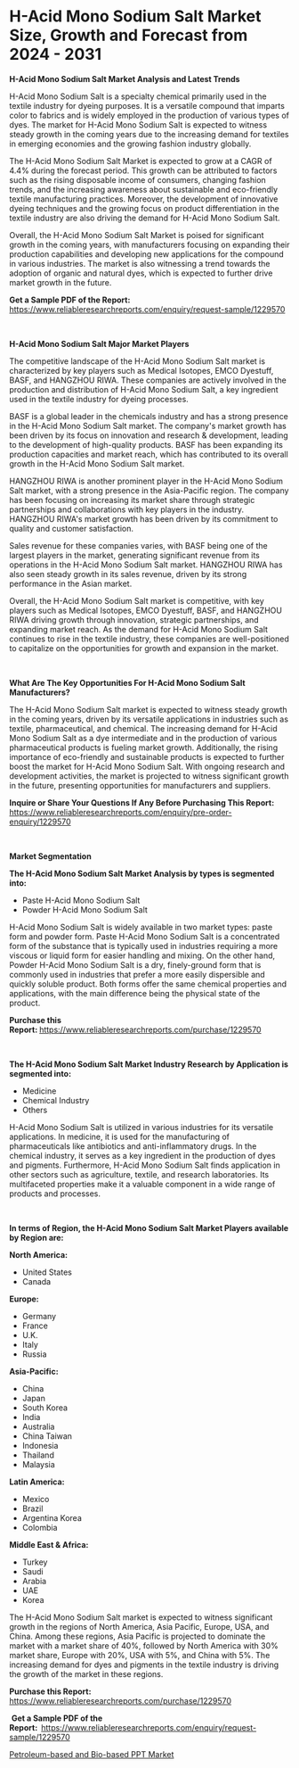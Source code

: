 <p><h1>H-Acid Mono Sodium Salt Market Size, Growth and Forecast from 2024 - 2031</h1></p><p><strong>H-Acid Mono Sodium Salt Market Analysis and Latest Trends</strong></p>
<p><p>H-Acid Mono Sodium Salt is a specialty chemical primarily used in the textile industry for dyeing purposes. It is a versatile compound that imparts color to fabrics and is widely employed in the production of various types of dyes. The market for H-Acid Mono Sodium Salt is expected to witness steady growth in the coming years due to the increasing demand for textiles in emerging economies and the growing fashion industry globally.</p><p>The H-Acid Mono Sodium Salt Market is expected to grow at a CAGR of 4.4% during the forecast period. This growth can be attributed to factors such as the rising disposable income of consumers, changing fashion trends, and the increasing awareness about sustainable and eco-friendly textile manufacturing practices. Moreover, the development of innovative dyeing techniques and the growing focus on product differentiation in the textile industry are also driving the demand for H-Acid Mono Sodium Salt.</p><p>Overall, the H-Acid Mono Sodium Salt Market is poised for significant growth in the coming years, with manufacturers focusing on expanding their production capabilities and developing new applications for the compound in various industries. The market is also witnessing a trend towards the adoption of organic and natural dyes, which is expected to further drive market growth in the future.</p></p>
<p><strong>Get a Sample PDF of the Report:&nbsp;</strong> <a href="https://www.reliableresearchreports.com/enquiry/request-sample/1229570">https://www.reliableresearchreports.com/enquiry/request-sample/1229570</a></p>
<p>&nbsp;</p>
<p><strong>H-Acid Mono Sodium Salt Major Market Players</strong></p>
<p><p>The competitive landscape of the H-Acid Mono Sodium Salt market is characterized by key players such as Medical Isotopes, EMCO Dyestuff, BASF, and HANGZHOU RIWA. These companies are actively involved in the production and distribution of H-Acid Mono Sodium Salt, a key ingredient used in the textile industry for dyeing processes.</p><p>BASF is a global leader in the chemicals industry and has a strong presence in the H-Acid Mono Sodium Salt market. The company's market growth has been driven by its focus on innovation and research & development, leading to the development of high-quality products. BASF has been expanding its production capacities and market reach, which has contributed to its overall growth in the H-Acid Mono Sodium Salt market.</p><p>HANGZHOU RIWA is another prominent player in the H-Acid Mono Sodium Salt market, with a strong presence in the Asia-Pacific region. The company has been focusing on increasing its market share through strategic partnerships and collaborations with key players in the industry. HANGZHOU RIWA's market growth has been driven by its commitment to quality and customer satisfaction.</p><p>Sales revenue for these companies varies, with BASF being one of the largest players in the market, generating significant revenue from its operations in the H-Acid Mono Sodium Salt market. HANGZHOU RIWA has also seen steady growth in its sales revenue, driven by its strong performance in the Asian market.</p><p>Overall, the H-Acid Mono Sodium Salt market is competitive, with key players such as Medical Isotopes, EMCO Dyestuff, BASF, and HANGZHOU RIWA driving growth through innovation, strategic partnerships, and expanding market reach. As the demand for H-Acid Mono Sodium Salt continues to rise in the textile industry, these companies are well-positioned to capitalize on the opportunities for growth and expansion in the market.</p></p>
<p>&nbsp;</p>
<p><strong>What Are The Key Opportunities For H-Acid Mono Sodium Salt Manufacturers?</strong></p>
<p><p>The H-Acid Mono Sodium Salt market is expected to witness steady growth in the coming years, driven by its versatile applications in industries such as textile, pharmaceutical, and chemical. The increasing demand for H-Acid Mono Sodium Salt as a dye intermediate and in the production of various pharmaceutical products is fueling market growth. Additionally, the rising importance of eco-friendly and sustainable products is expected to further boost the market for H-Acid Mono Sodium Salt. With ongoing research and development activities, the market is projected to witness significant growth in the future, presenting opportunities for manufacturers and suppliers.</p></p>
<p><strong>Inquire or Share Your Questions If Any Before Purchasing This Report:</strong> <a href="https://www.reliableresearchreports.com/enquiry/pre-order-enquiry/1229570">https://www.reliableresearchreports.com/enquiry/pre-order-enquiry/1229570</a></p>
<p>&nbsp;</p>
<p><strong>Market Segmentation</strong></p>
<p><strong>The H-Acid Mono Sodium Salt Market Analysis by types is segmented into:</strong></p>
<p><ul><li>Paste H-Acid Mono Sodium Salt</li><li>Powder H-Acid Mono Sodium Salt</li></ul></p>
<p><p>H-Acid Mono Sodium Salt is widely available in two market types: paste form and powder form. Paste H-Acid Mono Sodium Salt is a concentrated form of the substance that is typically used in industries requiring a more viscous or liquid form for easier handling and mixing. On the other hand, Powder H-Acid Mono Sodium Salt is a dry, finely-ground form that is commonly used in industries that prefer a more easily dispersible and quickly soluble product. Both forms offer the same chemical properties and applications, with the main difference being the physical state of the product.</p></p>
<p><strong>Purchase this Report:&nbsp;</strong><a href="https://www.reliableresearchreports.com/purchase/1229570">https://www.reliableresearchreports.com/purchase/1229570</a></p>
<p>&nbsp;</p>
<p><strong>The H-Acid Mono Sodium Salt Market Industry Research by Application is segmented into:</strong></p>
<p><ul><li>Medicine</li><li>Chemical Industry</li><li>Others</li></ul></p>
<p><p>H-Acid Mono Sodium Salt is utilized in various industries for its versatile applications. In medicine, it is used for the manufacturing of pharmaceuticals like antibiotics and anti-inflammatory drugs. In the chemical industry, it serves as a key ingredient in the production of dyes and pigments. Furthermore, H-Acid Mono Sodium Salt finds application in other sectors such as agriculture, textile, and research laboratories. Its multifaceted properties make it a valuable component in a wide range of products and processes.</p></p>
<p>&nbsp;</p>
<p><strong>In terms of Region, the H-Acid Mono Sodium Salt Market Players available by Region are:</strong></p>
<p>
    <p> <strong> North America: </strong>
        <ul>
            <li>United States</li>
            <li>Canada</li>
        </ul>
        </p> 
    <p> <strong> Europe: </strong>
        <ul>
            <li>Germany</li>
            <li>France</li>
            <li>U.K.</li>
            <li>Italy</li>
            <li>Russia</li>
        </ul>
        </p> 
    <p> <strong> Asia-Pacific: </strong>
        <ul>
            <li>China</li>
            <li>Japan</li>
            <li>South Korea</li>
            <li>India</li>
            <li>Australia</li>
            <li>China Taiwan</li>
            <li>Indonesia</li>
            <li>Thailand</li>
            <li>Malaysia</li>
        </ul>
        </p> 
    <p> <strong> Latin America: </strong>
        <ul>
            <li>Mexico</li>
            <li>Brazil</li>
            <li>Argentina Korea</li>
            <li>Colombia</li>
        </ul>
        </p> 
    <p> <strong> Middle East & Africa: </strong>
        <ul>
            <li>Turkey</li>
            <li>Saudi</li>
            <li>Arabia</li>
            <li>UAE</li>
            <li>Korea</li>
        </ul>
    </p>
    </p>
<p><p>The H-Acid Mono Sodium Salt market is expected to witness significant growth in the regions of North America, Asia Pacific, Europe, USA, and China. Among these regions, Asia Pacific is projected to dominate the market with a market share of 40%, followed by North America with 30% market share, Europe with 20%, USA with 5%, and China with 5%. The increasing demand for dyes and pigments in the textile industry is driving the growth of the market in these regions.</p></p>
<p><strong>Purchase this Report: </strong><a href="https://www.reliableresearchreports.com/purchase/1229570">https://www.reliableresearchreports.com/purchase/1229570</a></p>
<p>&nbsp;<strong>Get a Sample PDF of the Report:&nbsp;&nbsp;</strong><a href="https://www.reliableresearchreports.com/enquiry/request-sample/1229570">https://www.reliableresearchreports.com/enquiry/request-sample/1229570</a></p>
<p><strong></strong></p>
<p><p><a href="https://invited-way-688.notion.site/Petroleum-based-and-Bio-based-PPT-Market-Centers-on-Aspects-such-as-Market-Growth-Market-Share-Mar-5d2978dd4e564a07881f424b38fb757f">Petroleum-based and Bio-based PPT Market</a></p></p>